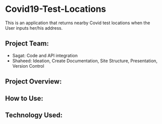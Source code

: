 # Covid19-Test-Locations
This is an application that returns nearby Covid test locations when the User inputs her/his address.

## Project Team:
- Sagat: Code and API integration
- Shaheed: Ideation, Create Documentation, Site Structure, Presentation, Version Control

## Project Overview:

## How to Use:

## Technology Used:
